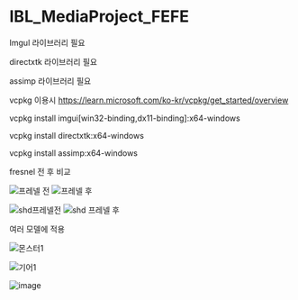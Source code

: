 # IBL_MediaProject_FEFE


Imgul 라이브러리 필요

directxtk 라이브러리 필요

assimp 라이브러리 필요

vcpkg 이용시 https://learn.microsoft.com/ko-kr/vcpkg/get_started/overview

vcpkg install imgui[win32-binding,dx11-binding]:x64-windows

vcpkg install directxtk:x64-windows

vcpkg install assimp:x64-windows



fresnel 전 후 비교

![프레넬 전](https://github.com/user-attachments/assets/166d4331-fd50-4ea3-9419-e4fb1e8d5cf7)     ![프레넬 후](https://github.com/user-attachments/assets/973e34ff-81e3-4f06-b347-7772dc795906)

![shd프레넬전](https://github.com/user-attachments/assets/ece681bc-455e-47a5-8fe5-f0d8cc082554)   ![shd 프레넬 후](https://github.com/user-attachments/assets/ccbf40aa-4205-4b8d-adcc-bcf50aede0a3)



여러 모델에 적용

![몬스터1](https://github.com/user-attachments/assets/1304d409-9c8c-49cf-a98a-8303c9c62a13)

![기어1](https://github.com/user-attachments/assets/a35a4da7-4586-4d8e-8631-39e8811e9ac5)


![image](https://github.com/user-attachments/assets/760bdd61-ae90-4564-89e7-fdc8531a3920)
